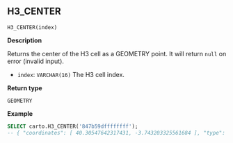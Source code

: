 ## H3_CENTER

```sql:signature
H3_CENTER(index)
```

**Description**

Returns the center of the H3 cell as a GEOMETRY point. It will return `null` on error (invalid input).

* `index`: `VARCHAR(16)` The H3 cell index.

**Return type**

`GEOMETRY`

**Example**

```sql
SELECT carto.H3_CENTER('847b59dffffffff');
-- { "coordinates": [ 40.30547642317431, -3.743203325561684 ], "type": "Point" }
```
